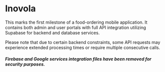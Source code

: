 # Inovola

This marks the first milestone of a food-ordering mobile application. It contains both admin and user portals with full API integration utilizing Supabase for backend and database services.

Please note that due to certain backend constraints, some API requests may experience extended processing times or require multiple consecutive calls.

##### Firebase and Google services integration files have been removed for security purposes.

